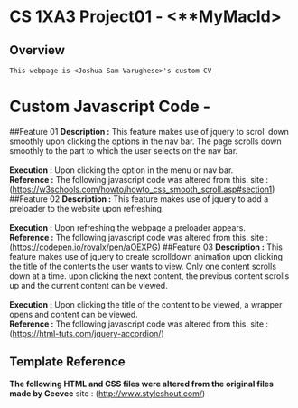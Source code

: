 # CS 1XA3 Project01 - <**MyMacId>

## Overview
	This webpage is <Joshua Sam Varughese>'s custom CV

# Custom Javascript Code -
##Feature 01
  **Description :** This feature makes use of jquery to scroll down smoothly upon clicking the options in the nav
		 bar. The page scrolls down smoothly to the part to which the user selects on the nav bar.<br />
<br />
    **Execution :** Upon clicking the option in the menu or nav bar.<br />
    **Reference :** The following javascript code was altered from this. 
		 site : (https://w3schools.com/howto/howto_css_smooth_scroll.asp#section1)
##Feature 02
  **Description :** This feature makes use of jquery to add a preloader to the website upon refreshing.<br />
</br>
  **Execution :** Upon refreshing the webpage a preloader appears.<br />
  **Reference :** The following javascript code was altered from this.
		site : (https://codepen.io/rovalx/pen/aOEXPG)
##Feature 03
  **Description :** This feature makes use of jquery to create scrolldown animation upon clicking the title of the
		 contents the user wants to view. Only one content scrolls down at a time. upon clicking the next content,
		 the previous content scrolls up and the current content can be viewed.<br />
<br />
  **Execution :** Upon clicking the title of the content to be viewed, a wrapper opens and content can be viewed.<br />
  **Reference :** The following javascript code was altered from this.
		site : (https://html-tuts.com/jquery-accordion/)

## Template Reference
  **The following HTML and CSS files were altered from the original files made by Ceevee**
	site : (http://www.styleshout.com/)
	
 
  

